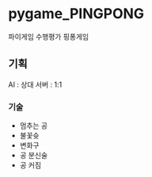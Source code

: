 # pygame_PINGPONG
파이게임 수행평가 핑퐁게임

## 기획
AI : 상대
서버 : 1:1

### 기술
- 멈추는 공
- 불꽃슛
- 변화구
- 공 분신술
- 공 커짐
